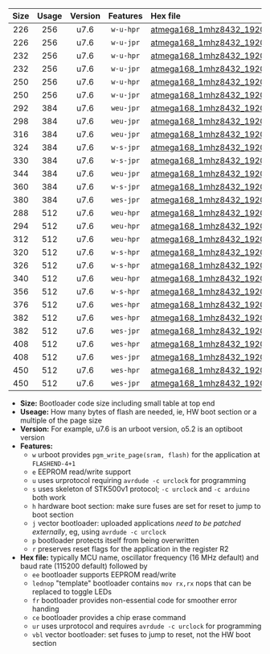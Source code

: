 |Size|Usage|Version|Features|Hex file|
|:-:|:-:|:-:|:-:|:--|
|226|256|u7.6|`w-u-hpr`|[atmega168_1mhz8432_19200bps_ur.hex](https://raw.githubusercontent.com/stefanrueger/urboot/main//atmega168_1mhz8432_19200bps_ur.hex)|
|226|256|u7.6|`w-u-jpr`|[atmega168_1mhz8432_19200bps_ur_vbl.hex](https://raw.githubusercontent.com/stefanrueger/urboot/main//atmega168_1mhz8432_19200bps_ur_vbl.hex)|
|232|256|u7.6|`w-u-hpr`|[atmega168_1mhz8432_19200bps_lednop_ur.hex](https://raw.githubusercontent.com/stefanrueger/urboot/main//atmega168_1mhz8432_19200bps_lednop_ur.hex)|
|232|256|u7.6|`w-u-jpr`|[atmega168_1mhz8432_19200bps_lednop_ur_vbl.hex](https://raw.githubusercontent.com/stefanrueger/urboot/main//atmega168_1mhz8432_19200bps_lednop_ur_vbl.hex)|
|250|256|u7.6|`w-u-hpr`|[atmega168_1mhz8432_19200bps_lednop_fr_ur.hex](https://raw.githubusercontent.com/stefanrueger/urboot/main//atmega168_1mhz8432_19200bps_lednop_fr_ur.hex)|
|250|256|u7.6|`w-u-jpr`|[atmega168_1mhz8432_19200bps_lednop_fr_ur_vbl.hex](https://raw.githubusercontent.com/stefanrueger/urboot/main//atmega168_1mhz8432_19200bps_lednop_fr_ur_vbl.hex)|
|292|384|u7.6|`weu-jpr`|[atmega168_1mhz8432_19200bps_ee_ur_vbl.hex](https://raw.githubusercontent.com/stefanrueger/urboot/main//atmega168_1mhz8432_19200bps_ee_ur_vbl.hex)|
|298|384|u7.6|`weu-jpr`|[atmega168_1mhz8432_19200bps_ee_lednop_ur_vbl.hex](https://raw.githubusercontent.com/stefanrueger/urboot/main//atmega168_1mhz8432_19200bps_ee_lednop_ur_vbl.hex)|
|316|384|u7.6|`weu-jpr`|[atmega168_1mhz8432_19200bps_ee_lednop_fr_ur_vbl.hex](https://raw.githubusercontent.com/stefanrueger/urboot/main//atmega168_1mhz8432_19200bps_ee_lednop_fr_ur_vbl.hex)|
|324|384|u7.6|`w-s-jpr`|[atmega168_1mhz8432_19200bps_vbl.hex](https://raw.githubusercontent.com/stefanrueger/urboot/main//atmega168_1mhz8432_19200bps_vbl.hex)|
|330|384|u7.6|`w-s-jpr`|[atmega168_1mhz8432_19200bps_lednop_vbl.hex](https://raw.githubusercontent.com/stefanrueger/urboot/main//atmega168_1mhz8432_19200bps_lednop_vbl.hex)|
|344|384|u7.6|`weu-jpr`|[atmega168_1mhz8432_19200bps_ee_lednop_fr_ce_ur_vbl.hex](https://raw.githubusercontent.com/stefanrueger/urboot/main//atmega168_1mhz8432_19200bps_ee_lednop_fr_ce_ur_vbl.hex)|
|360|384|u7.6|`w-s-jpr`|[atmega168_1mhz8432_19200bps_lednop_fr_vbl.hex](https://raw.githubusercontent.com/stefanrueger/urboot/main//atmega168_1mhz8432_19200bps_lednop_fr_vbl.hex)|
|380|384|u7.6|`wes-jpr`|[atmega168_1mhz8432_19200bps_ee_vbl.hex](https://raw.githubusercontent.com/stefanrueger/urboot/main//atmega168_1mhz8432_19200bps_ee_vbl.hex)|
|288|512|u7.6|`weu-hpr`|[atmega168_1mhz8432_19200bps_ee_ur.hex](https://raw.githubusercontent.com/stefanrueger/urboot/main//atmega168_1mhz8432_19200bps_ee_ur.hex)|
|294|512|u7.6|`weu-hpr`|[atmega168_1mhz8432_19200bps_ee_lednop_ur.hex](https://raw.githubusercontent.com/stefanrueger/urboot/main//atmega168_1mhz8432_19200bps_ee_lednop_ur.hex)|
|312|512|u7.6|`weu-hpr`|[atmega168_1mhz8432_19200bps_ee_lednop_fr_ur.hex](https://raw.githubusercontent.com/stefanrueger/urboot/main//atmega168_1mhz8432_19200bps_ee_lednop_fr_ur.hex)|
|320|512|u7.6|`w-s-hpr`|[atmega168_1mhz8432_19200bps.hex](https://raw.githubusercontent.com/stefanrueger/urboot/main//atmega168_1mhz8432_19200bps.hex)|
|326|512|u7.6|`w-s-hpr`|[atmega168_1mhz8432_19200bps_lednop.hex](https://raw.githubusercontent.com/stefanrueger/urboot/main//atmega168_1mhz8432_19200bps_lednop.hex)|
|340|512|u7.6|`weu-hpr`|[atmega168_1mhz8432_19200bps_ee_lednop_fr_ce_ur.hex](https://raw.githubusercontent.com/stefanrueger/urboot/main//atmega168_1mhz8432_19200bps_ee_lednop_fr_ce_ur.hex)|
|356|512|u7.6|`w-s-hpr`|[atmega168_1mhz8432_19200bps_lednop_fr.hex](https://raw.githubusercontent.com/stefanrueger/urboot/main//atmega168_1mhz8432_19200bps_lednop_fr.hex)|
|376|512|u7.6|`wes-hpr`|[atmega168_1mhz8432_19200bps_ee.hex](https://raw.githubusercontent.com/stefanrueger/urboot/main//atmega168_1mhz8432_19200bps_ee.hex)|
|382|512|u7.6|`wes-hpr`|[atmega168_1mhz8432_19200bps_ee_lednop.hex](https://raw.githubusercontent.com/stefanrueger/urboot/main//atmega168_1mhz8432_19200bps_ee_lednop.hex)|
|382|512|u7.6|`wes-jpr`|[atmega168_1mhz8432_19200bps_ee_lednop_vbl.hex](https://raw.githubusercontent.com/stefanrueger/urboot/main//atmega168_1mhz8432_19200bps_ee_lednop_vbl.hex)|
|408|512|u7.6|`wes-hpr`|[atmega168_1mhz8432_19200bps_ee_lednop_fr.hex](https://raw.githubusercontent.com/stefanrueger/urboot/main//atmega168_1mhz8432_19200bps_ee_lednop_fr.hex)|
|408|512|u7.6|`wes-jpr`|[atmega168_1mhz8432_19200bps_ee_lednop_fr_vbl.hex](https://raw.githubusercontent.com/stefanrueger/urboot/main//atmega168_1mhz8432_19200bps_ee_lednop_fr_vbl.hex)|
|450|512|u7.6|`wes-hpr`|[atmega168_1mhz8432_19200bps_ee_lednop_fr_ce.hex](https://raw.githubusercontent.com/stefanrueger/urboot/main//atmega168_1mhz8432_19200bps_ee_lednop_fr_ce.hex)|
|450|512|u7.6|`wes-jpr`|[atmega168_1mhz8432_19200bps_ee_lednop_fr_ce_vbl.hex](https://raw.githubusercontent.com/stefanrueger/urboot/main//atmega168_1mhz8432_19200bps_ee_lednop_fr_ce_vbl.hex)|

- **Size:** Bootloader code size including small table at top end
- **Useage:** How many bytes of flash are needed, ie, HW boot section or a multiple of the page size
- **Version:** For example, u7.6 is an urboot version, o5.2 is an optiboot version
- **Features:**
  + `w` urboot provides `pgm_write_page(sram, flash)` for the application at `FLASHEND-4+1`
  + `e` EEPROM read/write support
  + `u` uses urprotocol requiring `avrdude -c urclock` for programming
  + `s` uses skeleton of STK500v1 protocol; `-c urclock` and `-c arduino` both work
  + `h` hardware boot section: make sure fuses are set for reset to jump to boot section
  + `j` vector bootloader: uploaded applications *need to be patched externally*, eg, using `avrdude -c urclock`
  + `p` bootloader protects itself from being overwritten
  + `r` preserves reset flags for the application in the register R2
- **Hex file:** typically MCU name, oscillator frequency (16 MHz default) and baud rate (115200 default) followed by
  + `ee` bootloader supports EEPROM read/write
  + `lednop` "template" bootloader contains `mov rx,rx` nops that can be replaced to toggle LEDs
  + `fr` bootloader provides non-essential code for smoother error handing
  + `ce` bootloader provides a chip erase command
  + `ur` uses urprotocol and requires `avrdude -c urclock` for programming
  + `vbl` vector bootloader: set fuses to jump to reset, not the HW boot section

